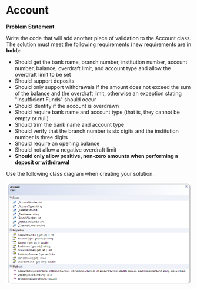 ---
---
# Account

**Problem Statement**

Write the code that will add another piece of validation to the Account class. The solution must meet the following requirements (new requirements are in **bold**):

* Should get the bank name, branch number, institution number, account number, balance, overdraft limit, and account type and allow the overdraft limit to be set
* Should support deposits
* Should only support withdrawals if the amount does not exceed the sum of the balance and the overdraft limit, otherwise an exception stating "Insufficient Funds" should occur
* Should identify if the account is overdrawn
* Should require bank name and account type (that is, they cannot be empty or null)
* Should trim the bank name and account type
* Should verify that the branch number is six digits and the institution number is three digits
* Should require an opening balance
* Should not allow a negative overdraft limit
* **Should only allow positive, non-zero amounts when performing a deposit or withdrawal**

Use the following class diagram when creating your solution.

![](G-Account-2.png)
